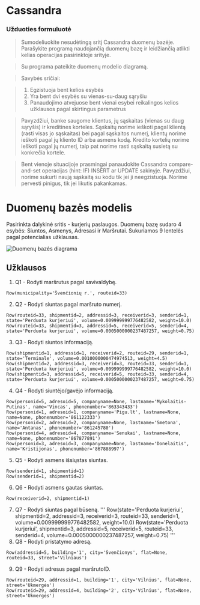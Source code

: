 # Cassandra

### Užduoties formuluotė
>Sumodeliuokite nesudėtingą sritį Cassandra duomenų bazėje. Parašykite programą naudojančią duomenų bazę ir leidžiančią atlikti kelias operacijas pasirinktoje srityje.

>Su programa pateikite duomenų modelio diagramą.

>Savybės sričiai:

>1) Egzistuoja bent kelios esybės
>2) Yra bent dvi esybės su vienas-su-daug sąryšiu
>3) Panaudojimo atvejuose bent vienai esybei reikalingos kelios užklausos pagal skirtingus parametrus

>Pavyzdžiui,  banke saugome klientus, jų sąskaitas (vienas su daug sąryšis) ir kreditines korteles. Sąskaitų norime ieškoti pagal klientą (rasti visas jo sąskaitas) bei pagal sąskaitos numerį, klientų norime ieškoti pagal jų kliento ID arba asmens kodą. Kredito kortelių norime ieškoti pagal jų numerį,  taip pat norime rasti sąskaitą susietą su konkrečia kortele.

>Bent vienoje situacijoje prasmingai panaudokite Cassandra compare-and-set operacijas (hint: IF) INSERT ar UPDATE sakinyje. Pavyzdžiui, norime sukurti naują sąskaitą su kodu tik jei ji neegzistuoja. Norime pervesti pinigus, tik jei likutis pakankamas.

# Duomenų bazės modelis
Pasirinkta dalykinė sritis - kurjerių paslaugos. Duomenų bazę sudaro 4 esybės: Siuntos, Asmenys, Adresasi ir Maršrutai. Sukuriamos 9 lentelės pagal potencialias užklausas.

![Duomenų bazės diagrama](cassandra_diagram.png_)

## Užklausos

1. Q1 - Rodyti maršrutus pagal savivaldybę.
```
Row(municipality='Švenčionių r.', routeid=33)
```
2. Q2 - Rodyti siuntas pagal maršruto numerį.
```
Row(routeid=33, shipmentid=2, addressid=3, receiverid=3, senderid=1, state='Perduota kurjeriui', volume=0.009999999776482582, weight=10.0)
Row(routeid=33, shipmentid=3, addressid=5, receiverid=5, senderid=4, state='Perduota kurjeriui', volume=0.0005000000237487257, weight=0.75)
```
3. Q3 - Rodyti siuntos informaciją.
```
Row(shipmentid=1, addressid=1, receiverid=2, routeid=29, senderid=1, state='Terminale', volume=0.0010000000474974513, weight=4.5)
Row(shipmentid=2, addressid=3, receiverid=3, routeid=33, senderid=1, state='Perduota kurjeriui', volume=0.009999999776482582, weight=10.0)
Row(shipmentid=3, addressid=5, receiverid=5, routeid=33, senderid=4, state='Perduota kurjeriui', volume=0.0005000000237487257, weight=0.75)
```
4. Q4 - Rodyti siuntėjo/gavėjo informaciją.
```
Row(personid=5, adresoid=5, companyname=None, lastname='Mykolaitis-Putinas', name='Vincas', phonenumber='863343433')
Row(personid=1, adresoid=1, companyname='Pigu.lt', lastname=None, name=None, phonenumber='861122333')
Row(personid=2, adresoid=2, companyname=None, lastname='Smetona', name='Antanas', phonenumber='861245780')
Row(personid=4, adresoid=4, companyname='Senukai', lastname=None, name=None, phonenumber='867877891')
Row(personid=3, adresoid=3, companyname=None, lastname='Donelaitis', name='Kristijonas', phonenumber='867888997')
```
5. Q5 - Rodyti asmens išsiųstas siuntas.
```
Row(senderid=1, shipmentid=1)
Row(senderid=1, shipmentid=2)
```
6. Q6 - Rodyti asmens gautas siuntas.
```
Row(receiverid=2, shipmentid=1)
```
7. Q7 - Rodyti siuntas pagal būseną.
'''
Row(state='Perduota kurjeriui', shipmentid=2, addressid=3, receiverid=3, routeid=33, senderid=1, volume=0.009999999776482582, weight=10.0)
Row(state='Perduota kurjeriui', shipmentid=3, addressid=5, receiverid=5, routeid=33, senderid=4, volume=0.0005000000237487257, weight=0.75)
'''
8. Q8 - Rodyti pristatymo adresą.
```
Row(addressid=5, building='1', city='Švenčionys', flat=None, routeid=33, street='Vilniaus')
```
9. Q9 - Rodyti adresus pagal maršrutoID.
```
Row(routeid=29, addressid=1, building='1', city='Vilnius', flat=None, street='Ukmergės')
Row(routeid=29, addressid=4, building='2', city='Vilnius', flat=None, street='Ukmergės')
```